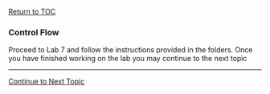 <a href="https://github.com/CyberTrainingUSAF/06-Debugging-Assembly/blob/master/00-Table-of-Contents.md" rel="Return to TOC"> Return to TOC </a>

### Control Flow

Proceed to Lab 7 and follow the instructions provided in the folders.
Once you have finished working on the lab you may continue to the next topic

---

<a href="https://github.com/CyberTrainingUSAF/06-Debugging-Assembly/blob/master/04_ASM_Control_Flow/03_Strings_Calls.md" rel="Continue to Next Topic"> Continue to Next Topic </a>
